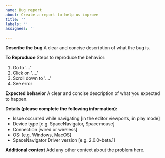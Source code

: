 ```yaml
---
name: Bug report
about: Create a report to help us improve
title: ''
labels: ''
assignees: ''

---
```


**Describe the bug**
A clear and concise description of what the bug is.

**To Reproduce**
Steps to reproduce the behavior:
1. Go to '...'
2. Click on '....'
3. Scroll down to '....'
4. See error

**Expected behavior**
A clear and concise description of what you expected to happen.

**Details (please complete the following information):**
- Issue occurred while navigating [in the editor viewports, in play mode]
- Device type [e.g. SpaceNavigator, Spacemouse]
- Connection [wired or wireless]
 - OS: [e.g. Windows, MacOS]
 - SpaceNavigator Driver version [e.g. 2.0.0-beta.1]

**Additional context**
Add any other context about the problem here.
